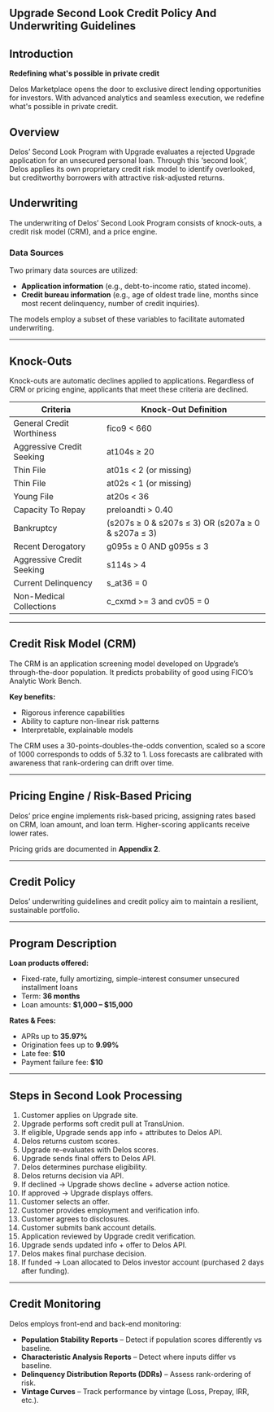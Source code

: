 ## Upgrade Second Look Credit Policy And Underwriting Guidelines

## Introduction  
**Redefining what's possible in private credit**

Delos Marketplace opens the door to exclusive direct lending opportunities for investors. With advanced analytics and seamless execution, we redefine what's possible in private credit.

## Overview  
Delos’ Second Look Program with Upgrade evaluates a rejected Upgrade application for an unsecured personal loan. Through this ‘second look’, Delos applies its own proprietary credit risk model to identify overlooked, but creditworthy borrowers with attractive risk-adjusted returns.

## Underwriting  
The underwriting of Delos’ Second Look Program consists of knock-outs, a credit risk model (CRM), and a price engine.

### Data Sources  
Two primary data sources are utilized:  

- **Application information** (e.g., debt-to-income ratio, stated income).  
- **Credit bureau information** (e.g., age of oldest trade line, months since most recent delinquency, number of credit inquiries).  

The models employ a subset of these variables to facilitate automated underwriting.

---

## Knock-Outs  
Knock-outs are automatic declines applied to applications. Regardless of CRM or pricing engine, applicants that meet these criteria are declined.

| **Criteria** | **Knock-Out Definition** |
|--------------|---------------------------|
| General Credit Worthiness | fico9 < 660 |
| Aggressive Credit Seeking | at104s ≥ 20 |
| Thin File | at01s < 2 (or missing) |
| Thin File | at02s < 1 (or missing) |
| Young File | at20s < 36 |
| Capacity To Repay | preloandti > 0.40 |
| Bankruptcy | (s207s ≥ 0 & s207s ≤ 3) OR (s207a ≥ 0 & s207a ≤ 3) |
| Recent Derogatory | g095s ≥ 0 AND g095s ≤ 3 |
| Aggressive Credit Seeking | s114s > 4 |
| Current Delinquency | s_at36 = 0 |
| Non-Medical Collections | c_cxmd >= 3 and cv05 = 0 |

---

## Credit Risk Model (CRM)  
The CRM is an application screening model developed on Upgrade’s through-the-door population. It predicts probability of good using FICO’s Analytic Work Bench.

**Key benefits:**  
- Rigorous inference capabilities  
- Ability to capture non-linear risk patterns  
- Interpretable, explainable models  

The CRM uses a 30-points-doubles-the-odds convention, scaled so a score of 1000 corresponds to odds of 5.32 to 1. Loss forecasts are calibrated with awareness that rank-ordering can drift over time.

---

## Pricing Engine / Risk-Based Pricing  
Delos’ price engine implements risk-based pricing, assigning rates based on CRM, loan amount, and loan term. Higher-scoring applicants receive lower rates.  

Pricing grids are documented in **Appendix 2**.

---

## Credit Policy  
Delos’ underwriting guidelines and credit policy aim to maintain a resilient, sustainable portfolio.

---

## Program Description  
**Loan products offered:**  
- Fixed-rate, fully amortizing, simple-interest consumer unsecured installment loans  
- Term: **36 months**  
- Loan amounts: **$1,000 – $15,000**  

**Rates & Fees:**  
- APRs up to **35.97%**  
- Origination fees up to **9.99%**  
- Late fee: **$10**  
- Payment failure fee: **$10**

---

## Steps in Second Look Processing  
1. Customer applies on Upgrade site.  
2. Upgrade performs soft credit pull at TransUnion.  
3. If eligible, Upgrade sends app info + attributes to Delos API.  
4. Delos returns custom scores.  
5. Upgrade re-evaluates with Delos scores.  
6. Upgrade sends final offers to Delos API.  
7. Delos determines purchase eligibility.  
8. Delos returns decision via API.  
9. If declined → Upgrade shows decline + adverse action notice.  
10. If approved → Upgrade displays offers.  
11. Customer selects an offer.  
12. Customer provides employment and verification info.  
13. Customer agrees to disclosures.  
14. Customer submits bank account details.  
15. Application reviewed by Upgrade credit verification.  
16. Upgrade sends updated info + offer to Delos API.  
17. Delos makes final purchase decision.  
18. If funded → Loan allocated to Delos investor account (purchased 2 days after funding).  

---

## Credit Monitoring  
Delos employs front-end and back-end monitoring:

- **Population Stability Reports** – Detect if population scores differently vs baseline.  
- **Characteristic Analysis Reports** – Detect where inputs differ vs baseline.  
- **Delinquency Distribution Reports (DDRs)** – Assess rank-ordering of risk.  
- **Vintage Curves** – Track performance by vintage (Loss, Prepay, IRR, etc.).
